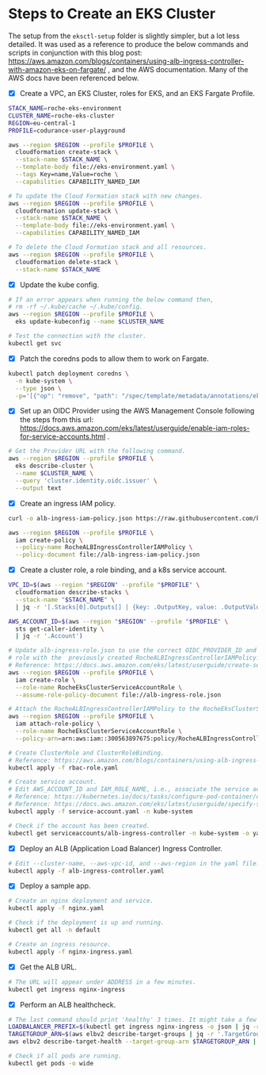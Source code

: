 # Steps to Create an EKS Cluster

The setup from the `eksctl-setup` folder is slightly simpler, but a lot less detailed. It was used as a reference to produce the below commands and scripts in conjunction with this blog post: https://aws.amazon.com/blogs/containers/using-alb-ingress-controller-with-amazon-eks-on-fargate/ , and the AWS documentation. Many of the AWS docs have been referenced below.

- [x] Create a VPC, an EKS Cluster, roles for EKS, and an EKS Fargate Profile.

```bash
STACK_NAME=roche-eks-environment
CLUSTER_NAME=roche-eks-cluster
REGION=eu-central-1
PROFILE=codurance-user-playground

aws --region $REGION --profile $PROFILE \
  cloudformation create-stack \
  --stack-name $STACK_NAME \
  --template-body file://eks-environment.yaml \
  --tags Key=name,Value=roche \
  --capabilities CAPABILITY_NAMED_IAM

# To update the Cloud Formation stack with new changes.
aws --region $REGION --profile $PROFILE \
  cloudformation update-stack \
  --stack-name $STACK_NAME \
  --template-body file://eks-environment.yaml \
  --capabilities CAPABILITY_NAMED_IAM

# To delete the Cloud Formation stack and all resources.
aws --region $REGION --profile $PROFILE \
  cloudformation delete-stack \
  --stack-name $STACK_NAME
```

- [x] Update the kube config.

```bash
# If an error appears when running the below command then,
# rm -rf ~/.kube/cache ~/.kube/config.
aws --region $REGION --profile $PROFILE \
  eks update-kubeconfig --name $CLUSTER_NAME

# Test the connection with the cluster.
kubectl get svc
```

- [x] Patch the coredns pods to allow them to work on Fargate.

```bash
kubectl patch deployment coredns \
  -n kube-system \
  --type json \
  -p='[{"op": "remove", "path": "/spec/template/metadata/annotations/eks.amazonaws.com~1compute-type"}]'
```

- [x] Set up an OIDC Provider using the AWS Management Console following the steps from this url: https://docs.aws.amazon.com/eks/latest/userguide/enable-iam-roles-for-service-accounts.html .

```bash
# Get the Provider URL with the following command.
aws --region $REGION --profile $PROFILE \
  eks describe-cluster \
  --name $CLUSTER_NAME \
  --query 'cluster.identity.oidc.issuer' \
  --output text
```

- [x] Create an ingress IAM policy.

```bash
curl -o alb-ingress-iam-policy.json https://raw.githubusercontent.com/kubernetes-sigs/aws-alb-ingress-controller/master/docs/examples/iam-policy.json

aws --region $REGION --profile $PROFILE \
  iam create-policy \
  --policy-name RocheALBIngressControllerIAMPolicy \
  --policy-document file://alb-ingress-iam-policy.json
```

- [x] Create a cluster role, a role binding, and a k8s service account.

```bash
VPC_ID=$(aws --region "$REGION" --profile "$PROFILE" \
  cloudformation describe-stacks \
  --stack-name "$STACK_NAME" \
  | jq -r '[.Stacks[0].Outputs[] | {key: .OutputKey, value: .OutputValue}] | from_entries' | jq -r '.VpcId')

AWS_ACCOUNT_ID=$(aws --region "$REGION" --profile "$PROFILE" \
  sts get-caller-identity \
  | jq -r '.Account')

# Update alb-ingress-role.json to use the correct OIDC_PROVIDER_ID and create
# role with the  previously created RocheALBIngressControllerIAMPolicy.
# Reference: https://docs.aws.amazon.com/eks/latest/userguide/create-service-account-iam-policy-and-role.html
aws --region $REGION --profile $PROFILE \
  iam create-role \
  --role-name RocheEksClusterServiceAccountRole \
  --assume-role-policy-document file://alb-ingress-role.json

# Attach the RocheALBIngressControllerIAMPolicy to the RocheEksClusterServiceAccountRole.
aws --region $REGION --profile $PROFILE \
  iam attach-role-policy \
  --role-name RocheEksClusterServiceAccountRole \
  --policy-arn=arn:aws:iam::300563897675:policy/RocheALBIngressControllerIAMPolicy

# Create ClusterRole and ClusterRoleBinding.
# Reference: https://aws.amazon.com/blogs/containers/using-alb-ingress-controller-with-amazon-eks-on-fargate/
kubectl apply -f rbac-role.yaml

# Create service account.
# Edit AWS_ACCOUNT_ID and IAM_ROLE_NAME, i.e., associate the service account with RocheEksClusterServiceAccountRole.
# Reference: https://kubernetes.io/docs/tasks/configure-pod-container/configure-service-account/
# Reference: https://docs.aws.amazon.com/eks/latest/userguide/specify-service-account-role.html
kubectl apply -f service-account.yaml -n kube-system

# Check if the account has been created.
kubectl get serviceaccounts/alb-ingress-controller -n kube-system -o yaml
```

- [x] Deploy an ALB (Application Load Balancer) Ingress Controller.

```bash
# Edit --cluster-name, --aws-vpc-id, and --aws-region in the yaml file.
kubectl apply -f alb-ingress-controller.yaml
```

- [x] Deploy a sample app.

```bash
# Create an nginx deployment and service.
kubectl apply -f nginx.yaml

# Check if the deployment is up and running.
kubectl get all -n default

# Create an ingress resource.
kubectl apply -f nginx-ingress.yaml
```

- [x] Get the ALB URL.

```bash
# The URL will appear under ADDRESS in a few minutes.
kubectl get ingress nginx-ingress
```

- [x] Perform an ALB healthcheck.

```bash
# The last command should print 'healthy' 3 times. It might take a few retries in the timespan of a few minutes.
LOADBALANCER_PREFIX=$(kubectl get ingress nginx-ingress -o json | jq -r '.status.loadBalancer.ingress[0].hostname' | cut -d- -f1)
TARGETGROUP_ARN=$(aws elbv2 describe-target-groups | jq -r '.TargetGroups[].TargetGroupArn' | grep $LOADBALANCER_PREFIX)
aws elbv2 describe-target-health --target-group-arn $TARGETGROUP_ARN | jq -r '.TargetHealthDescriptions[].TargetHealth.State'

# Check if all pods are running.
kubectl get pods -o wide
```